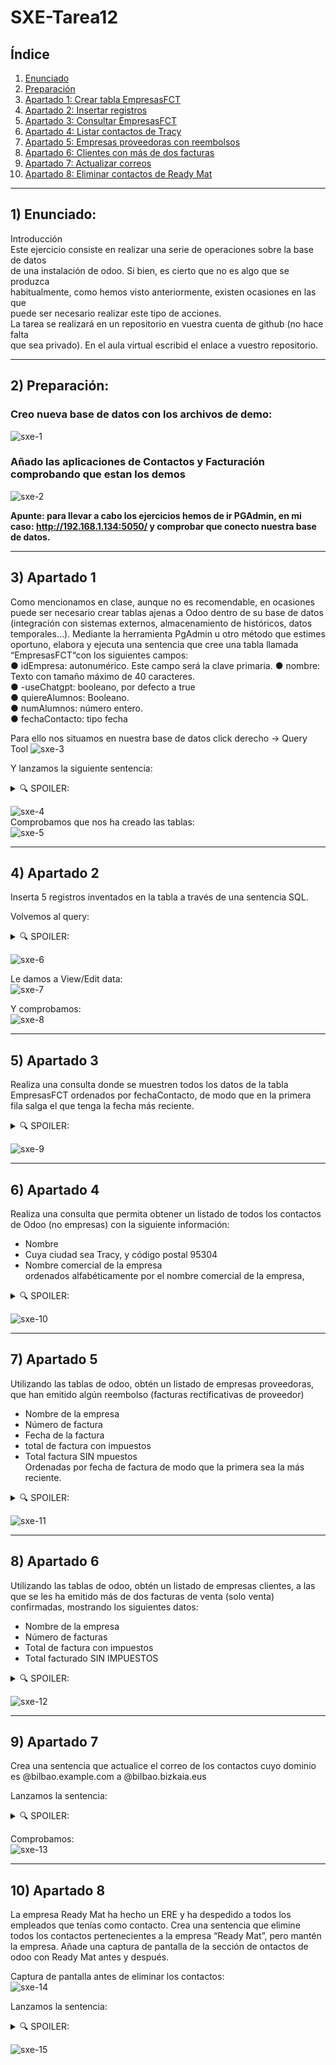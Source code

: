 # SXE-Tarea12

## Índice  
1. [Enunciado](#1-enunciado)  
2. [Preparación](#2-preparación)  
3. [Apartado 1: Crear tabla EmpresasFCT](#3-apartado-1)  
4. [Apartado 2: Insertar registros](#4-apartado-2)  
5. [Apartado 3: Consultar EmpresasFCT](#5-apartado-3)  
6. [Apartado 4: Listar contactos de Tracy](#6-apartado-4)  
7. [Apartado 5: Empresas proveedoras con reembolsos](#7-apartado-5)  
8. [Apartado 6: Clientes con más de dos facturas](#8-apartado-6)  
9. [Apartado 7: Actualizar correos](#9-apartado-7)  
10. [Apartado 8: Eliminar contactos de Ready Mat](#10-apartado-8)  

---------------------------------------------

## 1) Enunciado:  
Introducción  
Este ejercicio consiste en realizar una serie de operaciones sobre la base de datos  
de una instalación de odoo. Si bien, es cierto que no es algo que se produzca  
habitualmente, como hemos visto anteriormente, existen ocasiones en las que  
puede ser necesario realizar este tipo de acciones.  
La tarea se realizará en un repositorio en vuestra cuenta de github (no hace falta  
que sea privado). En el aula virtual escribid el enlace a vuestro repositorio.  

-----------------------------------------------

## 2) Preparación:  
### Creo nueva base de datos con los archivos de demo:  
![sxe-1](https://github.com/user-attachments/assets/c9f8b2c9-8991-4996-829d-ab991e6e6a2f)

### Añado las aplicaciones de Contactos y Facturación comprobando que estan los demos
![sxe-2](https://github.com/user-attachments/assets/7bdaddfd-45af-4283-b899-9b0c1dee9edf)

**Apunte: para llevar a cabo los ejercicios hemos de ir PGAdmin, en mi caso: http://192.168.1.134:5050/ y comprobar que conecto nuestra base de datos.**

------------------------------------------------

## 3) Apartado 1  
Como mencionamos en clase, aunque no es recomendable, en ocasiones puede ser necesario crear tablas ajenas a Odoo dentro de su base de datos (integración con sistemas externos, almacenamiento de históricos, datos temporales…). Mediante la herramienta PgAdmin u otro método que estimes oportuno, elabora y ejecuta una sentencia que cree una tabla llamada “EmpresasFCT“con los siguientes campos:  
● idEmpresa: autonumérico. Este campo será la clave primaria. 
● nombre: Texto con tamaño máximo de 40 caracteres.  
● -useChatgpt: booleano, por defecto a true  
● quiereAlumnos: Booleano.  
● numAlumnos: número entero.  
● fechaContacto: tipo fecha  

Para ello nos situamos en nuestra base de datos click derecho -> Query Tool
![sxe-3](https://github.com/user-attachments/assets/9e997c34-04b5-4417-9767-f45cf4728271)

Y lanzamos la siguiente sentencia:
<details><summary>🔍 SPOILER:</summary>  

  ```bash
  CREATE TABLE EmpresasFCT (
      idEmpresa SERIAL PRIMARY KEY,
      nombre VARCHAR(40) NOT NULL,
      quiereAlumnos BOOLEAN,
      numAlumnos INTEGER,
      fechaContacto DATE
  );
```

</details>

![sxe-4](https://github.com/user-attachments/assets/2be4b1ec-5e57-4625-a0de-473c1ef38db0)  
Comprobamos que nos ha creado las tablas:  
![sxe-5](https://github.com/user-attachments/assets/f42c0bdf-7df6-4003-a321-79822a30c74f)  

------------------------------------------------

## 4) Apartado 2  
Inserta 5 registros inventados en la tabla a través de una sentencia SQL.  

Volvemos al query:
<details><summary>🔍 SPOILER:</summary>  

  ```bash
INSERT INTO EmpresasFCT (nombre, quiereAlumnos, numAlumnos, fechaContacto)
VALUES
    ('Empresa A', TRUE, 5, '2024-02-01'),
    ('Empresa B', FALSE, 0, '2024-01-15'),
    ('Empresa C', TRUE, 2, '2024-02-10'),
    ('Empresa D', FALSE, 0, '2024-03-05'),
    ('Empresa E', TRUE, 10, '2024-01-25');
```

</details>

![sxe-6](https://github.com/user-attachments/assets/eb836c17-5eb9-4d24-a463-82a10a376e86)  

Le damos a View/Edit data:  
![sxe-7](https://github.com/user-attachments/assets/b4f9e837-0fb0-41ae-96c2-75e60f99fca6)  

Y comprobamos:  
![sxe-8](https://github.com/user-attachments/assets/3f39e3c5-ec98-471d-89a0-9b43e0ef676c)  

------------------------------------------------

## 5) Apartado 3 
Realiza una consulta donde se muestren todos los datos de la tabla EmpresasFCT 
ordenados por fechaContacto, de modo que en la primera fila salga el que tenga la 
fecha más reciente. 

<details><summary>🔍 SPOILER:</summary>  

  ```bash
SELECT * FROM empresasfct ORDER BY fechacontacto DESC; 
```

</details>

![sxe-9](https://github.com/user-attachments/assets/1c425962-add1-4eb3-9269-a15f942eb2d3)

------------------------------------------------

## 6) Apartado 4  
Realiza una consulta que permita obtener un listado de todos los contactos de Odoo (no empresas) con la siguiente información:  
- Nombre  
- Cuya ciudad sea Tracy, y código postal 95304  
- Nombre comercial de la empresa  
ordenados alfabéticamente por el nombre comercial de la empresa,
<details><summary>🔍 SPOILER:</summary>  

  ```bash
SELECT name, city, zip, commercial_company_name
FROM res_partner
WHERE city = 'Tracy' AND zip = '95304'
ORDER BY commercial_company_name;
  ```

</details>

![sxe-10](https://github.com/user-attachments/assets/a359d9eb-1b5e-4b8c-bde0-23146cb2a1e6)

------------------------------------------------

## 7) Apartado 5 
Utilizando las tablas de odoo, obtén un listado de empresas proveedoras, que han emitido algún reembolso (facturas rectificativas de proveedor)  
- Nombre de la empresa  
- Número de factura  
- Fecha de la factura  
- total de factura con impuestos  
- Total factura SIN mpuestos  
Ordenadas por fecha de factura de modo que la primera sea la más reciente.

<details><summary>🔍 SPOILER:</summary>  

  ```bash
SELECT rp.name AS empresa, am.name AS numero_factura, am.invoice_date AS fecha,
       am.amount_total AS total_con_impuestos, am.amount_untaxed AS total_sin_impuestos
FROM account_move am
JOIN res_partner rp ON am.partner_id = rp.id
WHERE am.move_type = 'in_refund'
ORDER BY am.invoice_date DESC;
  ```

</details>

![sxe-11](https://github.com/user-attachments/assets/434d11e8-9a33-44be-898b-47ff1dfc601a)

------------------------------------------------

## 8) Apartado 6  
Utilizando las tablas de odoo, obtén un listado de empresas clientes, a las que se les ha emitido más de dos facturas de venta (solo venta) confirmadas, mostrando los siguientes datos:  
- Nombre de la empresa  
- Número de facturas  
- Total de factura con impuestos  
- Total facturado SIN IMPUESTOS

<details><summary>🔍 SPOILER:</summary>  

  ```bash
SELECT rp.name AS empresa, COUNT(am.id) AS num_facturas,
       SUM(am.amount_total) AS total_con_impuestos,
       SUM(am.amount_untaxed) AS total_sin_impuestos
FROM account_move am
JOIN res_partner rp ON am.partner_id = rp.id
WHERE am.move_type = 'out_invoice' AND am.state = 'posted'
GROUP BY rp.name
HAVING COUNT(am.id) > 2;
  ```

</details>

![sxe-12](https://github.com/user-attachments/assets/5b29076f-f5be-4cad-8235-8670af9d6129)

------------------------------------------------

## 9) Apartado 7  
Crea una sentencia que actualice el correo de los contactos cuyo dominio es @bilbao.example.com a @bilbao.bizkaia.eus 

Lanzamos la sentencia:

<details><summary>🔍 SPOILER:</summary>  

  ```bash
UPDATE res_partner SET email = '@bilbao.bizkaia.neus' WHERE email ='@bilbao.example.com';
  ```

</details>

Comprobamos:  
![sxe-13](https://github.com/user-attachments/assets/15804f25-2d93-4b3a-af16-5933b845ab59)

------------------------------------------------

## 10) Apartado 8  
La empresa Ready Mat ha hecho un ERE y ha despedido a todos los empleados que tenías como contacto. Crea una sentencia que elimine todos los contactos pertenecientes a la empresa “Ready Mat”, pero mantén la empresa. Añade una captura de pantalla de la sección de ontactos de odoo con Ready Mat antes y después.  

Captura de pantalla antes de eliminar los contactos:  
![sxe-14](https://github.com/user-attachments/assets/52a8c352-f9db-42d7-b69e-4571406af683)

Lanzamos la sentencia:

<details><summary>🔍 SPOILER:</summary>  

  ```bash
DELETE from res_partner where commercial_company_name = 'Ready Mat' and is_company = FALSE;
  ```

</details>

![sxe-15](https://github.com/user-attachments/assets/6f40159a-b012-4196-97d5-2ad2d4beb647)








